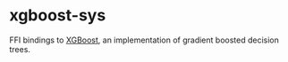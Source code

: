 # xgboost-sys

FFI bindings to [XGBoost](https://xgboost.readthedocs.io/), an implementation of gradient boosted decision trees.
